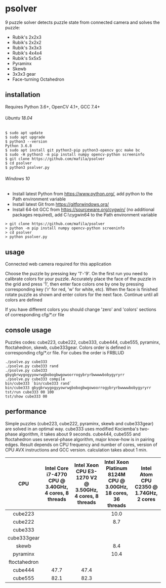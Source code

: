 # psolver
9 puzzle solver detects puzzle state from connected camera and solves the puzzle:
- Rubik's 2x2x3
- Rubik's 2x2x2
- Rubik's 3x3x3
- Rubik's 4x4x4
- Rubik's 5x5x5
- Pyraminx
- Skewb
- 3x3x3 gear
- Face-turning Octahedron

## installation
Requires Python 3.6+, OpenCV 4.1+, GCC 7.4+

###### Ubuntu 18.04
```
$ sudo apt update
$ sudo apt upgrade
$ python3 --version
Python 3.6.8
$ sudo apt install git python3-pip python3-opencv gcc make bc
$ sudo -H python3 -m pip install numpy opencv-python screeninfo
$ git clone https://github.com/mafila/psolver
$ cd psolver
$ python3 psolver.py
```

###### Windows 10
- Install latest Python from https://www.python.org/, add python to the Path environment variable
- Install latest Git from https://gitforwindows.org/
- Install 64-bit GCC from https://sourceware.org/cygwin/ (no additional packages required), add C:\cygwin64 to the Path environment variable
```
> git clone https://github.com/mafila/psolver
> python -m pip install numpy opencv-python screeninfo
> cd psolver
> python psolver.py
```

## usage
Connected web camera required for this application

Choose the puzzle by pressing key '1'-'9'.
On the first run you need to calibrate colors for your puzzle.
Accurately place the face of the puzzle in the grid and press '1', then enter face colors one by one by pressing corresponding key ('r' for red, 'w' for white, etc).
When the face is finished rotate puzzle as shown and enter colors for the next face.
Continue until all colors are defined

If you have different colors you should change 'zero' and 'colors' sections of corresponding cfg/\*.cr file

## console usage
Puzzles codes: cube223, cube222, cube333, cube444, cube555, pyraminx, ftoctahedron, skewb, cube333gear.
Colors order is defined in corresponding cfg/\*.cr file. For cubes the order is FRBLUD
```
./psolve.py cube333
./psolve.py cube333 rand
./psolve.py cube333 gbygbrwygogyyowrwgbobogbwgowoorrogybryrbwwwwbobygyryrr
./psolve.py cube333 compile
bin/cube333 `bin/cube333 rand`
bin/cube333 gbygbrwygogyyowrwgbobogbwgowoorrogybryrbwwwwbobygyryrr
tst/run cube333 00 100
tst/show cube333 00
```

## performance
Simple puzzles (cube223, cube222, pyraminx, skewb and cube333gear) are solved in an optimal way.
cube333 uses modified Kociemba's two-phase algorithm, it takes about 9 seconds.
cube444, cube555 and ftoctahedron uses several-phase algorithm, major know-how is in pairing edges.
Result depends on CPU frequency and number of cores, version of CPU AVX instructions and GCC version.
calculation takes about 1 min.


|CPU|Intel Core i7-4770 CPU @ 3.40GHz, 4 cores, 8 threads|Intel Xeon CPU E3-1270 V2 @ 3.50GHz, 4 cores, 8 threads|Intel Xeon Platinum 8124M CPU @ 3.00GHz, 18 cores, 36 threads|Intel Atom CPU  C2350  @ 1.74GHz, 2 cores|
|:---:|:---:|:---:|:---:|:---:|
|cube223		|		|		|10.0	|		|
|cube222		|		|		|8.7	|		|
|cube333		|		|		|		|		|
|cube333gear	|		|		|		|		|
|skewb			|		|		|8.4	|		|
|pyraminx		|		|		|10.4	|		|
|ftoctahedron	|		|		|		|		|
|cube444		|47.7	|47.4	|		|		|
|cube555		|82.1	|82.3	|		|		|
